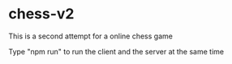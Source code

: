 # chess-v2
This is a second attempt for a online chess game

Type "npm run" to run the client and the server at the same time